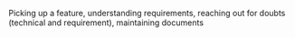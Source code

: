 Picking up a feature, understanding requirements, reaching out for doubts (technical and requirement), maintaining documents